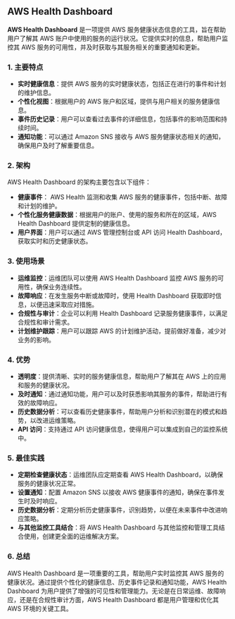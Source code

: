 ## AWS Health Dashboard

**AWS Health Dashboard** 是一项提供 AWS 服务健康状态信息的工具，旨在帮助用户了解其 AWS 账户中使用的服务的运行状况。它提供实时的信息，帮助用户监控其 AWS 服务的可用性，并及时获取与其服务相关的重要通知和更新。

### 1. **主要特点**
- **实时健康信息**：提供 AWS 服务的实时健康状态，包括正在进行的事件和计划的维护信息。
- **个性化视图**：根据用户的 AWS 账户和区域，提供与用户相关的服务健康信息。
- **事件历史记录**：用户可以查看过去事件的详细信息，包括事件的影响范围和持续时间。
- **通知功能**：可以通过 Amazon SNS 接收与 AWS 服务健康状态相关的通知，确保用户及时了解重要信息。

### 2. **架构**
AWS Health Dashboard 的架构主要包含以下组件：
- **健康事件**： AWS Health 监测和收集 AWS 服务的健康事件，包括中断、故障和计划的维护。
- **个性化服务健康数据**：根据用户的账户、使用的服务和所在的区域，AWS Health Dashboard 提供定制的健康信息。
- **用户界面**：用户可以通过 AWS 管理控制台或 API 访问 Health Dashboard，获取实时和历史健康状态。

### 3. **使用场景**
- **运维监控**：运维团队可以使用 AWS Health Dashboard 监控 AWS 服务的可用性，确保业务连续性。
- **故障响应**：在发生服务中断或故障时，使用 Health Dashboard 获取即时信息，以便迅速采取应对措施。
- **合规性与审计**：企业可以利用 Health Dashboard 记录服务健康事件，以满足合规性和审计需求。
- **计划维护跟踪**：用户可以跟踪 AWS 的计划维护活动，提前做好准备，减少对业务的影响。

### 4. **优势**
- **透明度**：提供清晰、实时的服务健康信息，帮助用户了解其在 AWS 上的应用和服务的健康状况。
- **及时通知**：通过通知功能，用户可以及时获悉影响其服务的事件，帮助进行有效的故障响应。
- **历史数据分析**：可以查看历史健康事件，帮助用户分析和识别潜在的模式和趋势，以改进运维策略。
- **API 访问**：支持通过 API 访问健康信息，使得用户可以集成到自己的监控系统中。

### 5. **最佳实践**
- **定期检查健康状态**：运维团队应定期查看 AWS Health Dashboard，以确保服务的健康状况正常。
- **设置通知**：配置 Amazon SNS 以接收 AWS 健康事件的通知，确保在事件发生时及时响应。
- **历史数据分析**：定期分析历史健康事件，识别趋势，以便在未来事件中改进响应策略。
- **与其他监控工具结合**：将 AWS Health Dashboard 与其他监控和管理工具结合使用，创建更全面的运维解决方案。

### 6. **总结**
AWS Health Dashboard 是一项重要的工具，帮助用户实时监控其 AWS 服务的健康状况。通过提供个性化的健康信息、历史事件记录和通知功能，AWS Health Dashboard 为用户提供了增强的可见性和管理能力。无论是在日常运维、故障响应，还是在合规性审计方面，AWS Health Dashboard 都是用户管理和优化其 AWS 环境的关键工具。